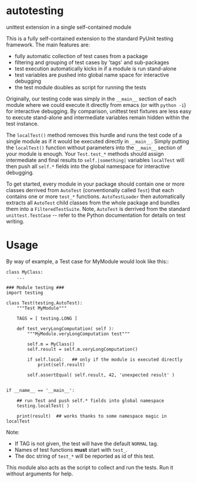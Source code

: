 # autotesting
unittest extension in a single self-contained module 

This is a fully self-contained extension to the standard PyUnit testing 
framework. The main features are:

  * fully automatic collection of test cases from a package
  * filtering and grouping of test cases by 'tags' and sub-packages
  * test execution automatically kicks in if a module is run stand-alone
  * test variables are pushed into global name space for interactive debugging
  * the test module doubles as script for running the tests

Originally, our testing code was simply in the `__main__` section of each
module where we could execute it directly from emacs (or with `python
-i`) for interactive debugging. By comparison, unittest test fixtures
are less easy to execute stand-alone and intermediate variables remain
hidden within the test instance. 

The `localTest()` method removes this hurdle and runs the test code of a
single module as if it would be executed directly in `__main__`. Simply putting
the `localTest()` function without parameters into the `__main__` section of your
module is enough. Your `Test.test_*` methods should assign intermediate and
final results to `self.|something|` variables `localTest` will then push all
`self.*` fields into the global namespace for interactive debugging.

To get started, every module in your package should contain one or more classes
derrived from `AutoTest` (conventionally called `Test`) that
each contains one or more `test_*` functions. `AutoTestLoader` then
automatically extracts all `AutoTest` child classes from the whole
package and bundles them into a `FilteredTestSuite`. Note, `AutoTest` is 
derrived from the standard `unittest.TestCase` -- refer to the Python 
documentation for details on test writing.

Usage
=====

  By way of example, a Test case for MyModule would look like this::

    class MyClass:
        ...

    ### Module testing ###
    import testing

    class Test(testing.AutoTest):
        """Test MyModule"""

        TAGS = [ testing.LONG ]

        def test_veryLongComputation( self ):
            """MyModule.veryLongComputation test"""

            self.m = MyClass()
            self.result = self.m.veryLongComputation()

            if self.local:   ## only if the module is executed directly
                print(self.result) 
                
            self.assertEqual( self.result, 42, 'unexpected result' )


    if __name__ == '__main__':

        ## run Test and push self.* fields into global namespace
        testing.localTest( )

        print(result)  ## works thanks to some namespace magic in localTest


Note:

  - If TAG is not given, the test will have the default `NORMAL` tag.
  - Names of test functions **must** start with `test_`.
  - The doc string of `test_*` will be reported as id of this test.

This module also acts as the script to collect and run the tests. Run it without
arguments for help.
